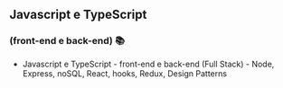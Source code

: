 ## Javascript e TypeScript 

### (front-end e back-end) :books:

- Javascript e TypeScript - front-end e back-end (Full Stack) - Node, Express, noSQL, React, hooks, Redux, Design Patterns

